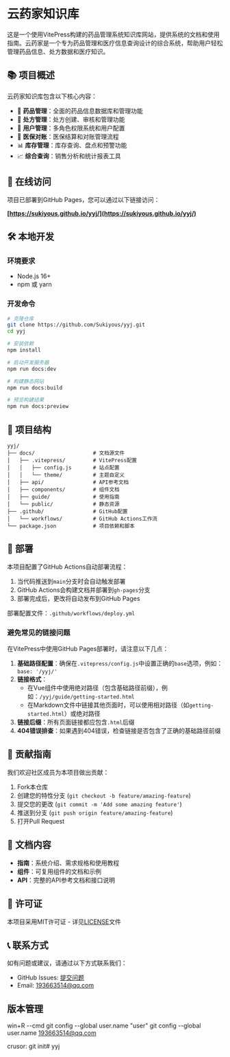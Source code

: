 # 云药家知识库

这是一个使用VitePress构建的药品管理系统知识库网站，提供系统的文档和使用指南。云药家是一个专为药品管理和医疗信息查询设计的综合系统，帮助用户轻松管理药品信息、处方数据和医疗知识。

## 📚 项目概述

云药家知识库包含以下核心内容：

- 💊 **药品管理**：全面的药品信息数据库和管理功能
- 📝 **处方管理**：处方创建、审核和管理功能
- 👥 **用户管理**：多角色权限系统和用户配置
- 🏥 **医保对账**：医保结算和对账管理流程
- 📊 **库存管理**：库存查询、盘点和预警功能
- 📈 **综合查询**：销售分析和统计报表工具

## 🔗 在线访问

项目已部署到GitHub Pages，您可以通过以下链接访问：

**[https://sukiyous.github.io/yyj/](https://sukiyous.github.io/yyj/)**

## 🛠️ 本地开发

### 环境要求

- Node.js 16+
- npm 或 yarn

### 开发命令

```bash
# 克隆仓库
git clone https://github.com/Sukiyous/yyj.git
cd yyj

# 安装依赖
npm install

# 启动开发服务器
npm run docs:dev

# 构建静态网站
npm run docs:build

# 预览构建结果
npm run docs:preview
```

## 📂 项目结构

```
yyj/
├── docs/                   # 文档源文件
│   ├── .vitepress/         # VitePress配置
│   │   ├── config.js       # 站点配置
│   │   └── theme/          # 主题自定义
│   ├── api/                # API参考文档
│   ├── components/         # 组件文档
│   ├── guide/              # 使用指南
│   └── public/             # 静态资源
├── .github/                # GitHub配置
│   └── workflows/          # GitHub Actions工作流
└── package.json            # 项目依赖和脚本
```

## 🚀 部署

本项目配置了GitHub Actions自动部署流程：

1. 当代码推送到`main`分支时会自动触发部署
2. GitHub Actions会构建文档并部署到`gh-pages`分支
3. 部署完成后，更改将自动发布到GitHub Pages

部署配置文件：`.github/workflows/deploy.yml`

### 避免常见的链接问题

在VitePress中使用GitHub Pages部署时，请注意以下几点：

1. **基础路径配置**：确保在`.vitepress/config.js`中设置正确的`base`选项，例如：`base: '/yyj/'`
2. **链接格式**：
   - 在Vue组件中使用绝对路径（包含基础路径前缀），例如：`/yyj/guide/getting-started.html`
   - 在Markdown文件中链接其他页面时，可以使用相对路径（如`getting-started.html`）或绝对路径
3. **链接后缀**：所有页面链接都应包含`.html`后缀
4. **404错误排查**：如果遇到404错误，检查链接是否包含了正确的基础路径前缀

## 🤝 贡献指南

我们欢迎社区成员为本项目做出贡献：

1. Fork本仓库
2. 创建您的特性分支 (`git checkout -b feature/amazing-feature`)
3. 提交您的更改 (`git commit -m 'Add some amazing feature'`)
4. 推送到分支 (`git push origin feature/amazing-feature`)
5. 打开Pull Request

## 📖 文档内容

- **指南**：系统介绍、需求规格和使用教程
- **组件**：可复用组件的文档和示例
- **API**：完整的API参考文档和接口说明

## 📄 许可证

本项目采用MIT许可证 - 详见[LICENSE](LICENSE)文件

## 📞 联系方式

如有问题或建议，请通过以下方式联系我们：

- GitHub Issues: [提交问题](https://github.com/Sukiyous/yyj/issues)
- Email: 193663514@qq.com

## 版本管理
win+R --cmd
git config --global user.name "user"
git config --global user.name 193663514@qq.com

crusor:
git init# yyj
